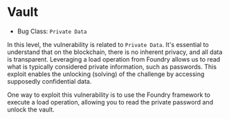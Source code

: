 # Vault

- Bug Class: `Private Data`

In this level, the vulnerability is related to `Private Data`. It's essential to understand that on the blockchain, there is no inherent privacy, and all data is transparent. Leveraging a load operation from Foundry allows us to read what is typically considered private information, such as passwords. This exploit enables the unlocking (solving) of the challenge by accessing supposedly confidential data.

One way to exploit this vulnerability is to use the Foundry framework to execute a load operation, allowing you to read the private password and unlock the vault.
